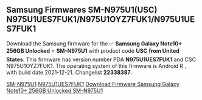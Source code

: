 <h2>Samsung Firmwares SM-N975U1(USC) N975U1UES7FUK1/N975U1OYZ7FUK1/N975U1UES7FUK1</h2>
Download the Samsung firmware for the ✅ <strong>Samsung Galaxy Note10+ 256GB Unlocked </strong> ⭐ <strong>SM-N975U1</strong> with product code <strong>USC</strong> <strong> from United States</strong>. This firmware has version number PDA <strong>N975U1UES7FUK1</strong> and CSC N975U1OYZ7FUK1. The operating system of this firmware is Android R , with build date 2021-12-21. Changelist <strong>22338387</strong>.

[SM-N975U1](https://samfirm.shop/samsung/model/SM-N975U1)
[N975U1UES7FUK1](https://samfirm.shop/samsung/pda/N975U1UES7FUK1)
[Download Firmware Samsung Galaxy Note10+ 256GB Unlocked SM-N975U1](https://samfirm.shop/samsung/firmware/484769)
